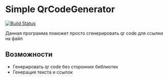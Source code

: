 # Simple QrCodeGenerator

[![Build Status](https://travis-ci.org/joemccann/dillinger.svg?branch=master)](https://travis-ci.org/joemccann/dillinger)

Данная программа поможет просто сгенерировать qr code для ссылки на файл
## Возможности
- Генерировать qr code без сторонних библиотек
- Генерация текста и ссылок
